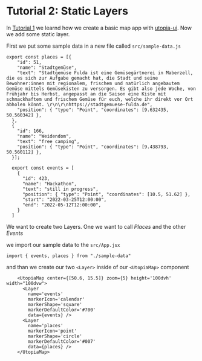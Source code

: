 # Tutorial 2: Static Layers

In [Tutorial 1](../1-basic-map) we learnd how we create a basic map app with [utopia-ui](https://github.com/utopia-os/utopia-ui). Now we add some static layer.

First we put some sample data in a new file called `src/sample-data.js`

```javascript=
export const places = [{
    "id": 51,
    "name": "Stadtgemüse",
    "text": "Stadtgemüse Fulda ist eine Gemüsegärtnerei in Maberzell, die es sich zur Aufgabe gemacht hat, die Stadt und seine Bewohner:innen mit regionalem, frischem und natürlich angebautem Gemüse mittels Gemüsekisten zu versorgen. Es gibt also jede Woche, von Frühjahr bis Herbst, angepasst an die Saison eine Kiste mit schmackhaftem und frischem Gemüse für euch, welche ihr direkt vor Ort abholen könnt. \r\n\r\nhttps://stadtgemuese-fulda.de",
    "position": { "type": "Point", "coordinates": [9.632435, 50.560342] },
  },
  {
    "id": 166,
    "name": "Weidendom",
    "text": "free camping",
    "position": { "type": "Point", "coordinates": [9.438793, 50.560112] },
  }];
  
  export const events = [
    {
      "id": 423,
      "name": "Hackathon",
      "text": "still in progress",
      "position": { "type": "Point", "coordinates": [10.5, 51.62] },
      "start": "2022-03-25T12:00:00",
      "end": "2022-05-12T12:00:00",
    }
  ]
```

We want to create two Layers. One we want to call *Places* and the other *Events*

we import our sample data to the `src/App.jsx`

```jsx=
import { events, places } from "./sample-data"
```
and than we create our two `<Layer>` inside of our `<UtopiaMap>` component
```jsx=
    <UtopiaMap center={[50.6, 15.5]} zoom={5} height='100dvh' width="100dvw">
      <Layer
        name='events'
        markerIcon='calendar'
        markerShape='square'
        markerDefaultColor='#700'
        data={events} />
      <Layer
        name='places'
        markerIcon='point'
        markerShape='circle'
        markerDefaultColor='#007'
        data={places} />
    </UtopiaMap>
```
